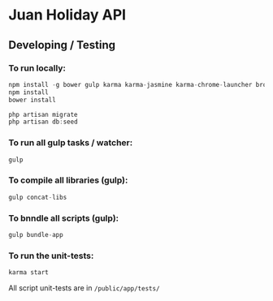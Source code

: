 Juan Holiday API
======

## Developing / Testing ##

### To run locally: ###

```javascript
npm install -g bower gulp karma karma-jasmine karma-chrome-launcher browserify browserify vinyl-source-stream
npm install
bower install

php artisan migrate
php artisan db:seed
````

### To run all gulp tasks / watcher: ###

```javascript
gulp
```

### To compile all libraries (gulp): ###

```javascript
gulp concat-libs
```

### To bnndle all scripts (gulp): ###

```javascript
gulp bundle-app
```

### To run the unit-tests: ###

```javascript
karma start
```

All script unit-tests are in ```/public/app/tests/```